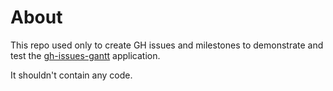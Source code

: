 # About

This repo used only to create GH issues and milestones to demonstrate and test the [gh-issues-gantt](https://github.com/neyric/gh-issues-gantt) application.

It shouldn't contain any code.
